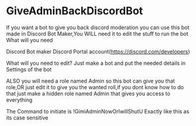 # GiveAdminBackDiscordBot
If you want a bot to give you back discord moderation you can use this bot made in Discord Bot Maker,You WILL need it to edit the stuff to run the bot
What will you need 

Discord Bot maker
Discord Portal account(https://discord.com/developers)

What will you need to edit?
Just make a bot and put the needed details in Settings of the bot

ALSO you will need a role named Admin so this bot can give you that role,OR just edit it to give you the wanted roll,if you dont know how to do that just make a hidden role named Admin that gives you access to everything

The Command to initiate is !GimiAdminNowOrIwillShutU Exactly like this as its case sensitive
